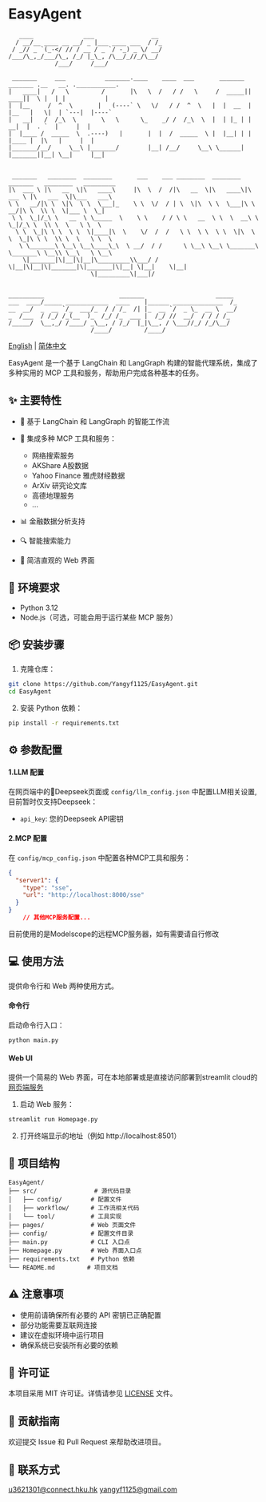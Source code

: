 # EasyAgent
   
```ascii
   ____              ___                __ 
  / __/__ ____ __ __/ _ |___ ____ ___  / /_
 / _// _ `(_-</ // / __ / _ `/ -_) _ \/ __/
/___/\_,_/___/\_, /_/ |_\_, /\__/_//_/\__/ 
             /___/     /___/               
```

```ascii
 _______     ___           _______.____    ____  ___       _______  _______ .__   __. .___________.
|   ____|   /   \         /       |\   \  /   / /   \     /  _____||   ____||  \ |  | |           |
|  |__     /  ^  \       |   (----` \   \/   / /  ^  \   |  |  __  |  |__   |   \|  | `---|  |----`
|   __|   /  /_\  \       \   \      \_    _/ /  /_\  \  |  | |_ | |   __|  |  . `  |     |  |     
|  |____ /  _____  \  .----)   |       |  |  /  _____  \ |  |__| | |  |____ |  |\   |     |  |     
|_______/__/     \__\ |_______/        |__| /__/     \__\ \______| |_______||__| \__|     |__|     
           
```

```ascii
 _______   ________  ________       ___    ___ ________  ________  _______   ________   _________   
|\  ___ \ |\   __  \|\   ____\     |\  \  /  /|\   __  \|\   ____\|\  ___ \ |\   ___  \|\___   ___\ 
\ \   __/|\ \  \|\  \ \  \___|_    \ \  \/  / | \  \|\  \ \  \___|\ \   __/|\ \  \\ \  \|___ \  \_| 
 \ \  \_|/_\ \   __  \ \_____  \    \ \    / / \ \   __  \ \  \  __\ \  \_|/_\ \  \\ \  \   \ \  \  
  \ \  \_|\ \ \  \ \  \|____|\  \    \/  /  /   \ \  \ \  \ \  \|\  \ \  \_|\ \ \  \\ \  \   \ \  \ 
   \ \_______\ \__\ \__\____\_\  \ __/  / /      \ \__\ \__\ \_______\ \_______\ \__\\ \__\   \ \__\
    \|_______|\|__|\|__|\_________\\___/ /        \|__|\|__|\|_______|\|_______|\|__| \|__|    \|__|
                       \|_________\|___|/                                                           
                                                                 
```

```ascii
__________                     _______                    _____ 
___  ____/_____ ____________  ____    |______ ______________  /_
__  __/  _  __ `/_  ___/_  / / /_  /| |_  __ `/  _ \_  __ \  __/
_  /___  / /_/ /_(__  )_  /_/ /_  ___ |  /_/ //  __/  / / / /_  
/_____/  \__,_/ /____/ _\__, / /_/  |_|\__, / \___//_/ /_/\__/  
                       /____/         /____/                    
```
[English](README.md) | [简体中文](README_ZH.md)

EasyAgent 是一个基于 LangChain 和 LangGraph 构建的智能代理系统，集成了多种实用的 MCP 工具和服务，帮助用户完成各种基本的任务。

## ✨ 主要特性

- 🤖 基于 LangChain 和 LangGraph 的智能工作流
- 🔧 集成多种 MCP 工具和服务：
  - 网络搜索服务
  - AKShare A股数据
  - Yahoo Finance 雅虎财经数据
  - ArXiv 研究论文库
  - 高德地理服务
  - ...

- 📊 金融数据分析支持
- 🔍 智能搜索能力
- 🎨 简洁直观的 Web 界面

## 🚀 环境要求

- Python 3.12
- Node.js（可选，可能会用于运行某些 MCP 服务）

## 📦 安装步骤

1. 克隆仓库：
```bash
git clone https://github.com/Yangyf1125/EasyAgent.git
cd EasyAgent
```

2. 安装 Python 依赖：
```bash
pip install -r requirements.txt
```
## ⚙️ 参数配置

#### 1.LLM 配置
在网页端中的🐋Deepseek页面或 `config/llm_config.json` 中配置LLM相关设置,目前暂时仅支持Deepseek：
  - `api_key`: 您的Deepseek API密钥

#### 2.MCP 配置
在 `config/mcp_config.json` 中配置各种MCP工具和服务：
```json
{
  "server1": {
    "type": "sse",
    "url": "http://localhost:8000/sse"
  }
}
    // 其他MCP服务配置...
```
目前使用的是Modelscope的远程MCP服务器，如有需要请自行修改

## 💻 使用方法
提供命令行和 Web 两种使用方式。
#### 命令行

启动命令行入口：
```bash
python main.py
```



#### Web UI
提供一个简易的 Web 界面，可在本地部署或是直接访问部署到streamlit cloud的[网页端服务](https://easyagentyyf.streamlit.app)

1. 启动 Web 服务：
```bash
streamlit run Homepage.py
```

2. 打开终端显示的地址（例如 http://localhost:8501）


## 📁 项目结构

```
EasyAgent/
├── src/                # 源代码目录
│   ├── config/        # 配置文件
│   ├── workflow/      # 工作流相关代码
│   └── tool/          # 工具实现
├── pages/             # Web 页面文件
├── config/            # 配置文件目录
├── main.py            # CLI 入口点
├── Homepage.py        # Web 界面入口点
├── requirements.txt   # Python 依赖
└── README.md         # 项目文档
```

## ⚠️ 注意事项

- 使用前请确保所有必要的 API 密钥已正确配置
- 部分功能需要互联网连接
- 建议在虚拟环境中运行项目
- 确保系统已安装所有必要的依赖

## 📄 许可证

本项目采用 MIT 许可证。详情请参见 [LICENSE](LICENSE) 文件。

## 🤝 贡献指南

欢迎提交 Issue 和 Pull Request 来帮助改进项目。

## 📧 联系方式

u3621301@connect.hku.hk
yangyf1125@gmail.com



